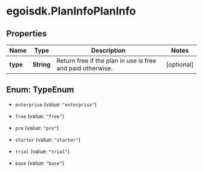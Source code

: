 # egoisdk.PlanInfoPlanInfo

## Properties

Name | Type | Description | Notes
------------ | ------------- | ------------- | -------------
**type** | **String** | Return free if the plan in use is free and paid otherwise. | [optional] 



## Enum: TypeEnum


* `enterprise` (value: `"enterprise"`)

* `free` (value: `"free"`)

* `pro` (value: `"pro"`)

* `starter` (value: `"starter"`)

* `trial` (value: `"trial"`)

* `base` (value: `"base"`)




